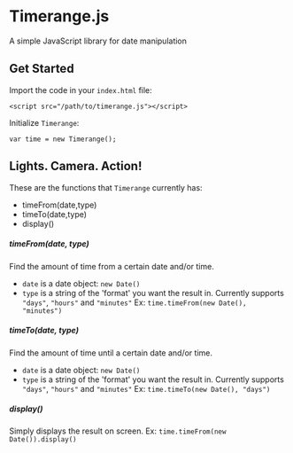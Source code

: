 # Timerange.js
A simple JavaScript library for date manipulation

## Get Started
Import the code in your `index.html` file:
```
<script src="/path/to/timerange.js"></script>
```
Initialize `Timerange`:
```
var time = new Timerange();
```

## Lights. Camera. Action!
These are the functions that `Timerange` currently has:
- timeFrom(date,type)
- timeTo(date,type)
- display()

##### timeFrom(date, type)
Find the amount of time from a certain date and/or time.
- `date` is a date object: `new Date()`
- `type` is a string of the 'format' you want the result in. Currently supports `"days"`, `"hours"` and `"minutes"`
Ex: `time.timeFrom(new Date(), "minutes")`

##### timeTo(date, type)
Find the amount of time until a certain date and/or time.
- `date` is a date object: `new Date()`
- `type` is a string of the 'format' you want the result in. Currently supports `"days"`, `"hours"` and `"minutes"`
Ex: `time.timeTo(new Date(), "days")`

##### display()
Simply displays the result on screen. Ex: `time.timeFrom(new Date()).display()`
